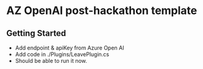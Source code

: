# AZ OpenAI post-hackathon template

## Getting Started

- Add endpoint & apiKey from Azure Open AI
- Add code in ./Plugins/LeavePlugin.cs
- Should be able to run it now.
